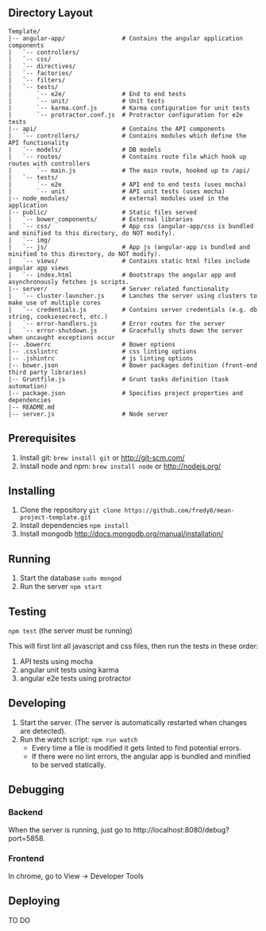 Directory Layout
----------------
```
Template/                       
|-- angular-app/                # Contains the angular application components
|   `-- controllers/
|   `-- css/
|   `-- directives/
|   `-- factories/
|   `-- filters/
|   `-- tests/
|       `-- e2e/                # End to end tests
|       `-- unit/               # Unit tests
|       `-- karma.conf.js       # Karma configuration for unit tests
|       `-- protractor.conf.js  # Protractor configuration for e2e tests
|-- api/                        # Contains the API components
|   `-- controllers/            # Contains modules which define the API functionality
|   `-- models/                 # DB models
|   `-- routes/                 # Contains route file which hook up routes with controllers
|       `-- main.js             # The main route, hooked up to /api/
|   `-- tests/
|       `-- e2e                 # API end to end tests (uses mocha)
|       `-- unit                # API unit tests (uses mocha)
|-- node_modules/               # external modules used in the application
|-- public/                     # Static files served
|   `-- bower_components/       # External libraries
|   `-- css/                    # App css (angular-app/css is bundled and minified to this directory, do NOT modify).
|   `-- img/
|   `-- js/                     # App js (angular-app is bundled and minified to this directory, do NOT modify).
|   `-- views/                  # Contains static html files include angular app views
|   `-- index.html              # Bootstraps the angular app and asynchronously fetches js scripts.
|-- server/                     # Server related functionality
|   `-- cluster-launcher.js     # Lanches the server using clusters to make use of multiple cores
|   `-- credentials.js          # Contains server credentials (e.g. db string, cookiesecrect, etc.)
|   `-- error-handlers.js       # Error routes for the server
|   `-- error-shutdown.js       # Gracefully shuts down the server when uncaught exceptions occur
|-- .bowerrc                    # Bower options
|-- .csslintrc                  # css linting options
|-- .jshintrc                   # js linting options
|-- bower.json                  # Bower packages definition (front-end third party libraries)
|-- Gruntfile.js                # Grunt tasks definition (task automation)
|-- package.json                # Specifies project properties and dependencies
|-- README.md
|-- server.js                   # Node server
```

Prerequisites
-------------

1. Install git:
  `brew install git` or http://git-scm.com/
2. Install node and npm:
  `brew install node` or http://nodejs.org/

Installing
----------

1. Clone the repository
  `git clone https://github.com/fredy8/mean-project-template.git`
2. Install dependencies
  `npm install`
3. Install mongodb
  http://docs.mongodb.org/manual/installation/

Running
-------

1. Start the database
  `sudo mongod`
2. Run the server
  `npm start`

Testing
-------
  `npm test` (the server must be running)

This will first lint all javascript and css files, then run the tests in these order:

1. API tests using mocha
2. angular unit tests using karma
3. angular e2e tests using protractor

Developing
----------

1. Start the server. (The server is automatically restarted when changes are detected).
2. Run the watch script:
  ```npm run watch```
   * Every time a file is modified it gets linted to find potential errors.
   * If there were no lint errors, the angular app is bundled and minified to be served statically.

Debugging
---------
### Backend
When the server is running, just go to http://localhost:8080/debug?port=5858.

### Frontend
In chrome, go to View -> Developer Tools

Deploying
---------
TO DO
